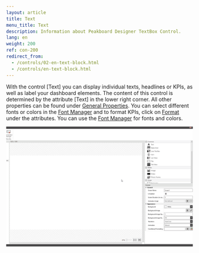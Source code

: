 ```yaml
---
layout: article
title: Text
menu_title: Text
description: Information about Peakboard Designer TextBox Control.
lang: en
weight: 200
ref: con-200
redirect_from:
  - /controls/02-en-text-block.html
  - /controls/en-text-block.html
---
```


With the control [Text] you can display individual texts, headlines or KPIs, as well as label your dashboard elements.
The content of this control is determined by the attribute [Text] in the lower right corner.
All other properties can be found under [General Properties](/controls/en-general-properties.html).
You can select different fonts or colors in the [Font Manager](/misc/04-en-fonts.html) and to format KPIs, click on [Format](/misc/en-formating-values.html) under the attributes.
You can use the [Font Manager](/misc/04-en-fonts.html) for fonts and colors.


![image_1](/assets/images/Controls/Text/text01.gif)
